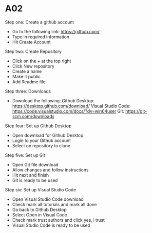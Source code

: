 # A02

Step one: Create a github account
 - Go to the following link: https://github.com/
 - Type in required information
 - Hit Create Account

Step two: Create Repository
- Click on the + at the top right
- Click New repository
- Create a name
- Make it public
- Add Readme file

Step three: Downloads
- Download the following:
Github Desktop: https://desktop.github.com/download/
Visual Studio Code: https://code.visualstudio.com/docs/?dv=win64user
Git: https://git-scm.com/downloads

Step four: Set up Github Desktop
- Open download for Github Desktop
- Login to your Github account
- Select on repository to clone

Step five: Set up Git
- Open Git file download
- Allow changes and follow instructions 
- Hit next and finish
- Git is ready to be used

Step six: Set up Visual Studio Code
- Open Visual Studio Code download
- Check mark all tutorials and mark all done
- Go back to Github Desktop
- Select Open in Visual Code
- Check mark trust authors and click yes, i trust
- Visual Studio Code is ready to be used

